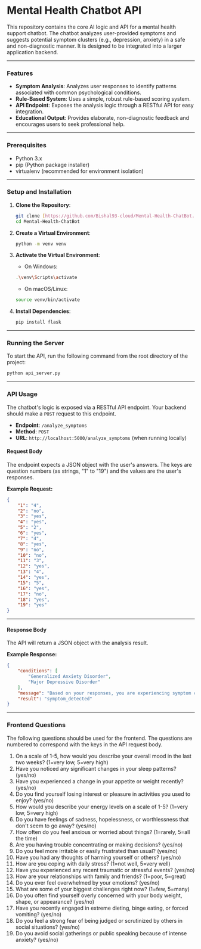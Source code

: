 # Mental Health Chatbot API

This repository contains the core AI logic and API for a mental health support chatbot. The chatbot analyzes user-provided symptoms and suggests potential symptom clusters (e.g., depression, anxiety) in a safe and non-diagnostic manner. It is designed to be integrated into a larger application backend.

---

### Features
- **Symptom Analysis**: Analyzes user responses to identify patterns associated with common psychological conditions.
- **Rule-Based System**: Uses a simple, robust rule-based scoring system.
- **API Endpoint**: Exposes the analysis logic through a RESTful API for easy integration.
- **Educational Output**: Provides elaborate, non-diagnostic feedback and encourages users to seek professional help.

---

### Prerequisites
- Python 3.x
- pip (Python package installer)
- virtualenv (recommended for environment isolation)

---

### Setup and Installation
1.  **Clone the Repository**:
    ```bash
    git clone [https://github.com/Bishal93-cloud/Mental-Health-ChatBot.git](https://github.com/Bishal93-cloud/Mental-Health-ChatBot.git)
    cd Mental-Health-ChatBot
    ```

2.  **Create a Virtual Environment**:
    ```bash
    python -m venv venv
    ```

3.  **Activate the Virtual Environment**:
    - On Windows:
    ```bash
    .\venv\Scripts\activate
    ```
    - On macOS/Linux:
    ```bash
    source venv/bin/activate
    ```

4.  **Install Dependencies**:
    ```bash
    pip install flask
    ```

---

### Running the Server
To start the API, run the following command from the root directory of the project:

```bash
python api_server.py
```

---

### API Usage
The chatbot's logic is exposed via a RESTful API endpoint. Your backend should make a `POST` request to this endpoint.

- **Endpoint**: `/analyze_symptoms`
- **Method**: `POST`
- **URL**: `http://localhost:5000/analyze_symptoms` (when running locally)

#### Request Body
The endpoint expects a JSON object with the user's answers. The keys are question numbers (as strings, "1" to "19") and the values are the user's responses.

**Example Request:**
```json
{
    "1": "4",
    "2": "no",
    "3": "yes",
    "4": "yes",
    "5": "2",
    "6": "yes",
    "7": "4",
    "8": "yes",
    "9": "no",
    "10": "no",
    "11": "3",
    "12": "yes",
    "13": "4",
    "14": "yes",
    "15": "5",
    "16": "yes",
    "17": "no",
    "18": "yes",
    "19": "yes"
}
```

---

#### Response Body
The API will return a JSON object with the analysis result.

**Example Response:**
```json
{
    "conditions": [
        "Generalized Anxiety Disorder",
        "Major Depressive Disorder"
    ],
    "message": "Based on your responses, you are experiencing symptom clusters related to the following conditions:\n\nYour responses indicated frequent worry, difficulty concentrating, and feelings of restlessness, which are common signs of generalized anxiety.\n\nYour responses indicated a pattern of low mood, loss of interest in activities, and feelings of sadness, which are key indicators of depression.\n\nIt is very important to remember that this chatbot is not a substitute for a medical professional. Please consider speaking with a qualified therapist or doctor for a proper diagnosis and personalized treatment plan.",
    "result": "symptom_detected"
}
```

---

### Frontend Questions
The following questions should be used for the frontend. The questions are numbered to correspond with the keys in the API request body.

1.  On a scale of 1-5, how would you describe your overall mood in the last two weeks? (1=very low, 5=very high)
2.  Have you noticed any significant changes in your sleep patterns? (yes/no)
3.  Have you experienced a change in your appetite or weight recently? (yes/no)
4.  Do you find yourself losing interest or pleasure in activities you used to enjoy? (yes/no)
5.  How would you describe your energy levels on a scale of 1-5? (1=very low, 5=very high)
6.  Do you have feelings of sadness, hopelessness, or worthlessness that don't seem to go away? (yes/no)
7.  How often do you feel anxious or worried about things? (1=rarely, 5=all the time)
8.  Are you having trouble concentrating or making decisions? (yes/no)
9.  Do you feel more irritable or easily frustrated than usual? (yes/no)
10. Have you had any thoughts of harming yourself or others? (yes/no)
11. How are you coping with daily stress? (1=not well, 5=very well)
12. Have you experienced any recent traumatic or stressful events? (yes/no)
13. How are your relationships with family and friends? (1=poor, 5=great)
14. Do you ever feel overwhelmed by your emotions? (yes/no)
15. What are some of your biggest challenges right now? (1=few, 5=many)
16. Do you often find yourself overly concerned with your body weight, shape, or appearance? (yes/no)
17. Have you recently engaged in extreme dieting, binge eating, or forced vomiting? (yes/no)
18. Do you feel a strong fear of being judged or scrutinized by others in social situations? (yes/no)
19. Do you avoid social gatherings or public speaking because of intense anxiety? (yes/no)
